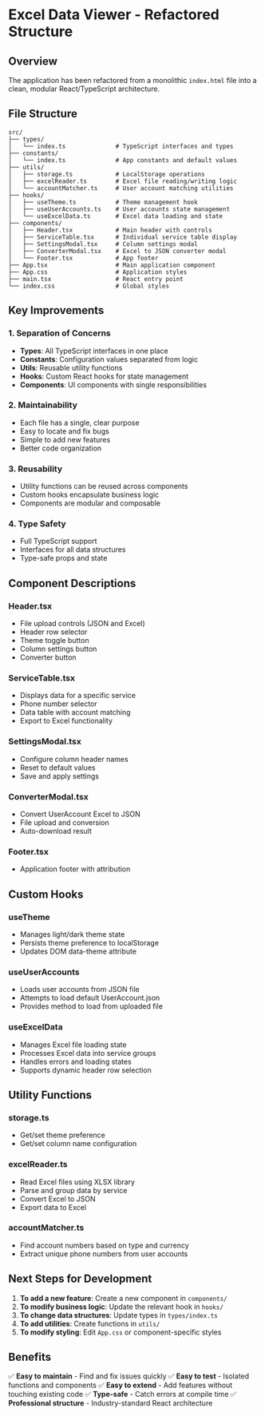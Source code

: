 # Excel Data Viewer - Refactored Structure

## Overview
The application has been refactored from a monolithic `index.html` file into a clean, modular React/TypeScript architecture.

## File Structure

```
src/
├── types/
│   └── index.ts              # TypeScript interfaces and types
├── constants/
│   └── index.ts              # App constants and default values
├── utils/
│   ├── storage.ts            # LocalStorage operations
│   ├── excelReader.ts        # Excel file reading/writing logic
│   └── accountMatcher.ts     # User account matching utilities
├── hooks/
│   ├── useTheme.ts           # Theme management hook
│   ├── useUserAccounts.ts    # User accounts state management
│   └── useExcelData.ts       # Excel data loading and state
├── components/
│   ├── Header.tsx            # Main header with controls
│   ├── ServiceTable.tsx      # Individual service table display
│   ├── SettingsModal.tsx     # Column settings modal
│   ├── ConverterModal.tsx    # Excel to JSON converter modal
│   └── Footer.tsx            # App footer
├── App.tsx                   # Main application component
├── App.css                   # Application styles
├── main.tsx                  # React entry point
└── index.css                 # Global styles
```

## Key Improvements

### 1. **Separation of Concerns**
- **Types**: All TypeScript interfaces in one place
- **Constants**: Configuration values separated from logic
- **Utils**: Reusable utility functions
- **Hooks**: Custom React hooks for state management
- **Components**: UI components with single responsibilities

### 2. **Maintainability**
- Each file has a single, clear purpose
- Easy to locate and fix bugs
- Simple to add new features
- Better code organization

### 3. **Reusability**
- Utility functions can be reused across components
- Custom hooks encapsulate business logic
- Components are modular and composable

### 4. **Type Safety**
- Full TypeScript support
- Interfaces for all data structures
- Type-safe props and state

## Component Descriptions

### **Header.tsx**
- File upload controls (JSON and Excel)
- Header row selector
- Theme toggle button
- Column settings button
- Converter button

### **ServiceTable.tsx**
- Displays data for a specific service
- Phone number selector
- Data table with account matching
- Export to Excel functionality

### **SettingsModal.tsx**
- Configure column header names
- Reset to default values
- Save and apply settings

### **ConverterModal.tsx**
- Convert UserAccount Excel to JSON
- File upload and conversion
- Auto-download result

### **Footer.tsx**
- Application footer with attribution

## Custom Hooks

### **useTheme**
- Manages light/dark theme state
- Persists theme preference to localStorage
- Updates DOM data-theme attribute

### **useUserAccounts**
- Loads user accounts from JSON file
- Attempts to load default UserAccount.json
- Provides method to load from uploaded file

### **useExcelData**
- Manages Excel file loading state
- Processes Excel data into service groups
- Handles errors and loading states
- Supports dynamic header row selection

## Utility Functions

### **storage.ts**
- Get/set theme preference
- Get/set column name configuration

### **excelReader.ts**
- Read Excel files using XLSX library
- Parse and group data by service
- Convert Excel to JSON
- Export data to Excel

### **accountMatcher.ts**
- Find account numbers based on type and currency
- Extract unique phone numbers from user accounts

## Next Steps for Development

1. **To add a new feature**: Create a new component in `components/`
2. **To modify business logic**: Update the relevant hook in `hooks/`
3. **To change data structures**: Update types in `types/index.ts`
4. **To add utilities**: Create functions in `utils/`
5. **To modify styling**: Edit `App.css` or component-specific styles

## Benefits

✅ **Easy to maintain** - Find and fix issues quickly
✅ **Easy to test** - Isolated functions and components
✅ **Easy to extend** - Add features without touching existing code
✅ **Type-safe** - Catch errors at compile time
✅ **Professional structure** - Industry-standard React architecture
